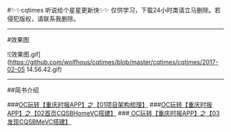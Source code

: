 
#✨✨cqtimes 听说给个星星更新快✨✨
仅供学习，下载24小时类请立马删除。若侵犯版权，请联系我删除。
***

#效果图

![效果图.gif](https://github.com/wolfhous/cqtimes/blob/master/cqtimes/cqtimes/2017-02-05 14.56.42.gif)





***


##简书介绍

###[OC玩转【重庆时报APP】之【01项目架构梳理】](http://www.jianshu.com/p/d5b0ec02febe)
###[OC玩转【重庆时报APP】之【02首页CQSBHomeVC搭建】](http://www.jianshu.com/p/5cf9c1951166)
###[ OC玩转【重庆时报APP】之【03发现CQSBMeVC搭建】](http://www.jianshu.com/p/4d70618e4056)
